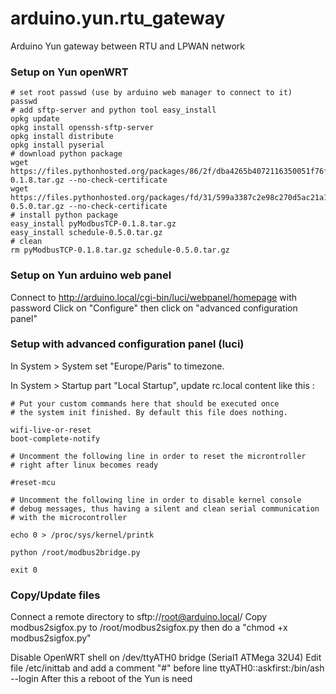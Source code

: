 # arduino.yun.rtu_gateway
Arduino Yun gateway between RTU and LPWAN network


### Setup on Yun openWRT

    # set root passwd (use by arduino web manager to connect to it)
    passwd
    # add sftp-server and python tool easy_install
    opkg update
    opkg install openssh-sftp-server
    opkg install distribute
    opkg install pyserial
    # download python package
    wget https://files.pythonhosted.org/packages/86/2f/dba4265b4072116350051f76fc57fe22b1fb24ee253ba581cd18f35038e6/pyModbusTCP-0.1.8.tar.gz --no-check-certificate
    wget https://files.pythonhosted.org/packages/fd/31/599a3387c2e98c270d5ac21a1575f3eb60a3712c192a0ca97a494a207739/schedule-0.5.0.tar.gz --no-check-certificate
    # install python package
    easy_install pyModbusTCP-0.1.8.tar.gz
    easy_install schedule-0.5.0.tar.gz
    # clean
    rm pyModbusTCP-0.1.8.tar.gz schedule-0.5.0.tar.gz


### Setup on Yun arduino web panel

Connect to http://arduino.local/cgi-bin/luci/webpanel/homepage with password
Click on "Configure" then click on "advanced configuration panel"


### Setup with advanced configuration panel (luci)

In System > System set "Europe/Paris" to timezone.

In System > Startup part "Local Startup", update rc.local content like this :

    # Put your custom commands here that should be executed once
    # the system init finished. By default this file does nothing.

    wifi-live-or-reset
    boot-complete-notify

    # Uncomment the following line in order to reset the microntroller
    # right after linux becomes ready

    #reset-mcu

    # Uncomment the following line in order to disable kernel console
    # debug messages, thus having a silent and clean serial communication
    # with the microcontroller

    echo 0 > /proc/sys/kernel/printk

    python /root/modbus2bridge.py

    exit 0


### Copy/Update files

Connect a remote directory to sftp://root@arduino.local/
Copy modbus2sigfox.py to /root/modbus2sigfox.py then do a "chmod +x modbus2sigfox.py"

Disable OpenWRT shell on /dev/ttyATH0 bridge (Serial1 ATMega 32U4)
Edit file /etc/inittab and add a comment "#" before line ttyATH0::askfirst:/bin/ash --login
After this a reboot of the Yun is need
